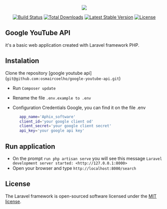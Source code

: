 <p align="center"><img src="https://laravel.com/assets/img/components/logo-laravel.svg"></p>

<p align="center">
<a href="https://travis-ci.org/laravel/framework"><img src="https://travis-ci.org/laravel/framework.svg" alt="Build Status"></a>
<a href="https://packagist.org/packages/laravel/framework"><img src="https://poser.pugx.org/laravel/framework/d/total.svg" alt="Total Downloads"></a>
<a href="https://packagist.org/packages/laravel/framework"><img src="https://poser.pugx.org/laravel/framework/v/stable.svg" alt="Latest Stable Version"></a>
<a href="https://packagist.org/packages/laravel/framework"><img src="https://poser.pugx.org/laravel/framework/license.svg" alt="License"></a>
</p>

## Google YouTube API 

it's a basic web application created with Laravel framework PHP.

## Instalation

Clone the repository [google youtube api] (`git@github.com:osmaircoelho/google-youtube-api.git`)

- Run `Composer update`
- Rename the file `.env.example to .env`
- Configuration Credentials Google, you can find it on the file .env
 
     ```bash    
        app_name='Aphix_software'    
        client_id='your google client od'    
        client_secret='your google client secret'    
        api_key='your google api key'

## Run application 
- On the prompt `run php artisan serve` you will see this message `Laravel development server started: <http://127.0.0.1:8000>`
- Open your browser and type `http://localhost:8000/search`



## License

The Laravel framework is open-sourced software licensed under the [MIT license](http://opensource.org/licenses/MIT).
